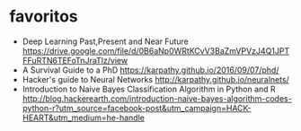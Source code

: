 # favoritos

- Deep Learning Past,Present and Near Future https://drive.google.com/file/d/0B6aNp0WRtKCvV3BaZmVPVzJ4Q1JPTFFuRTN6TEFoTnJraTlz/view
- A Survival Guide to a PhD https://karpathy.github.io/2016/09/07/phd/
- Hacker's guide to Neural Networks http://karpathy.github.io/neuralnets/
- Introduction to Naive Bayes Classification Algorithm in Python and R http://blog.hackerearth.com/introduction-naive-bayes-algorithm-codes-python-r?utm_source=facebook-post&utm_campaign=HACK-HEART&utm_medium=he-handle
